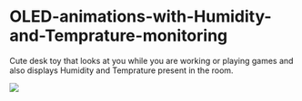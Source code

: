 # OLED-animations-with-Humidity-and-Temprature-monitoring

Cute desk toy that looks at you while you are working or playing games and also displays Humidity and Temprature present in the room.

![](https://github.com/Cute_desk_toy_with_eyes/oled_stm32gif)
